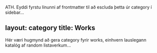 ATH. Eyddi fyrstu línunni af frontmatter til að escluda þetta úr category í sidebar...

layout: category
title: Works
---

Hér væri hugmynd að gera category fyrir works, einhvern lauslegann katalóg af random listaverkum...
